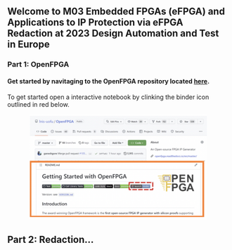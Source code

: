 ## Welcome to M03 Embedded FPGAs (eFPGA) and Applications to IP Protection via eFPGA Redaction at 2023 Design Automation and Test in Europe

### Part 1: OpenFPGA

#### Get started by navitaging to the OpenFPGA repository located [here](https://github.com/lnis-uofu/OpenFPGA).

To get started open a interactive notebook by clinking the binder icon outlined in red below.

 <p align="center">
  <img src="images/binder_link.png" width="80%"
height="80%">
</p>


## Part 2: Redaction...
